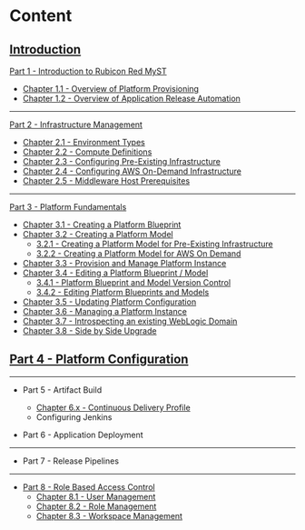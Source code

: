 # Content

## [Introduction](README.md)

[Part 1 - Introduction to Rubicon Red MyST](/part1/part1.md)
* [Chapter 1.1 - Overview of Platform Provisioning](/part1/1.1.overviewPlatformProvisioning/1.1.0.overviewPlatformProvisioning.md)
* [Chapter 1.2 - Overview of Application Release Automation](/part1/1.2.overviewApplicationReleaseAutomation/1.2.0.overviewApplicationReleaseAutomation.md)

---

[Part 2 - Infrastructure Management](/part2/part2.md)
* [Chapter 2.1 - Environment Types](/part2/2.1.environmentTypes/2.1.0.environmentTypes.md)
* [Chapter 2.2 - Compute Definitions](/part2/2.2.computeDefinitions/2.2.0.computeDefinitions.md)
* [Chapter 2.3 - Configuring Pre-Existing Infrastructure](/part2/2.3.preExistingInfrastructure/2.3.0.preExistingInfrastructure.md)
* [Chapter 2.4 - Configuring AWS On-Demand Infrastructure](/part2/2.4.awsOnDemand/2.4.0.awsOnDemand.md)
* [Chapter 2.5 - Middleware Host Prerequisites](/part2/2.5.middlewareHosts/2.5.0.middlewareHosts.md)

---

[Part 3 - Platform Fundamentals](/part3/part3.md)
* [Chapter 3.1 - Creating a Platform Blueprint](/part3/3.1.createPlatformBlueprint/3.1.0.createPlatformBlueprint.md)   
* [Chapter 3.2 - Creating a Platform Model](/part3/3.2.createPlatformModel/3.2.0.createPlatformModel.md)
    * [3.2.1 - Creating a Platform Model for Pre-Existing Infrastructure](/part3/3.2.createPlatformModel/3.2.1.createPlatformModelPreExisting.md)
    * [3.2.2 - Creating a Platform Model for AWS On Demand](/part3/3.2.createPlatformModel/3.2.2.createPlatformModelAwsOnDemand.md)
* [Chapter 3.3 - Provision and Manage Platform Instance](/part3/3.3.provisionPlatformInstance/3.3.0.provisionPlatformInstance.md)
* [Chapter 3.4 - Editing a Platform Blueprint / Model](/part3/3.4.editPlatformBlueprint/3.4.0.editPlatformBlueprint.md)
    * [3.4.1 - Platform Blueprint and Model Version Control](/part3/3.4.editPlatformBlueprint/3.4.1.platformVersionControl.md)
    * [3.4.2 - Editing Platform Blueprints and Models](/part3/3.4.editPlatformBlueprint/3.4.2.platformBlueprintEditor.md)
* [Chapter 3.5 - Updating Platform Configuration](/part3/3.5.updatingPlatformConfiguration/3.5.0.updatingPlatformConfiguration.md)
* [Chapter 3.6 - Managing a Platform Instance](/part3/3.6.managingPlatformInstances/3.6.0.managingPlatformInstances.md)
* [Chapter 3.7 - Introspecting an existing WebLogic Domain](/part3/3.7.introspectPlatformBlueprint/3.7.0.introspectPlatformBlueprint.md)
* [Chapter 3.8 - Side by Side Upgrade](/part3/3.8.sideBySideUpgrade/3.8.0.sideBySideUpgrade.md)

## [Part 4 - Platform Configuration](part4/part4.md)

---

* Part 5 - Artifact Build
  * [Chapter 6.x - Continuous Delivery Profile](part6/continuousDeliverProfile/continuousDeliverProfile.md)
  * Configuring Jenkins

* Part 6 - Application Deployment

---

* Part 7 - Release Pipelines

---

* [Part 8 - Role Based Access Control](rbac/rbac.md)
  * [Chapter 8.1 - User Management](part8/userManagement/userManagement.md)
  * [Chapter 8.2 - Role Management](part8/roleManagement/roleManagement.md)
  * [Chapter 8.3 - Workspace Management](part8/workspaceManagement/workspaceManagement.md)


